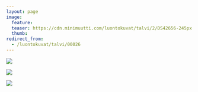 ```yaml
---
layout: page
image:
  feature:
  teaser: https://cdn.minimuutti.com/luontokuvat/talvi/2/DS42656-245px.jpg
  thumb:
redirect_from:
  - /luontokuvat/talvi/00026
---
```


![](https://cdn.minimuutti.com/luontokuvat/talvi/2/DS42651-800px.jpg)

![](https://cdn.minimuutti.com/luontokuvat/talvi/2/DS42653-800px.jpg)

![](https://cdn.minimuutti.com/luontokuvat/talvi/2/DS42656-800px.jpg)
